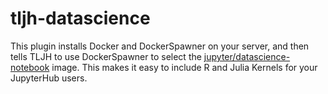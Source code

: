 # tljh-datascience

This plugin installs Docker and DockerSpawner on your server, and then tells TLJH to use DockerSpawner to select the [jupyter/datascience-notebook](https://hub.docker.com/r/jupyter/datascience-notebook/tags?page=1&ordering=last_updated) image. This makes it easy to include R and Julia Kernels for your JupyterHub users.






